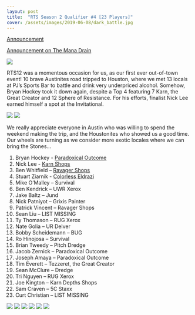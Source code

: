 ```yaml
---
layout: post
title:  "RTS Season 2 Qualifier #4 [23 Players]"
cover: /assets/images/2019-06-08/dark_battle.jpg
---
```


[Announcement](/announce/2019-06-08)

[Announcement on The Mana Drain](http://themanadrain.com/topic/2563/6-8-romancing-the-stones-proxy-vintage-houston-tx)

![](/assets/images/2019-06-08/top4.jpg)

RTS12 was a momentous occasion for us, as our first ever out-of-town event! 10
brave Austinites road tripped to Houston, where we met 13 locals at PJ’s
Sports Bar to battle and drink very underpriced alcohol. Somehow, Bryan Hockey
took it down again, despite a Top 4 featuring 7 Karn, the Great Creator and 12
Sphere of Resistance. For his efforts, finalist Nick Lee earned himself a spot
at the Invitational.

![](/assets/images/2019-06-08/29.jpg)
![](/assets/images/2019-06-08/40.jpg)

We really appreciate everyone in Austin who was willing to spend the weekend
making the trip, and the Houstonites who showed us a good time. Our wheels are
turning as we consider more exotic locales where we can bring the Stones...

1. Bryan Hockey - [Paradoxical Outcome](/assets/images/2019-06-08/1.jpg)
2. Nick Lee - [Karn Shops](/assets/images/2019-06-08/2.jpg)
3. Ben Whitfield – [Ravager Shops](/assets/images/2019-06-08/3.jpg)
4. Stuart Ziarnik - [Colorless Eldrazi](/assets/images/2019-06-08/4.jpg)
5. Mike O’Malley – Survival
6. Ben Kendrick – UWR Xerox
7. Jake Baltz – Jund
8. Nick Patniyot – Grixis Painter
9. Patrick Vincent – Ravager Shops
10. Sean Liu – LIST MISSING
11. Ty Thomason – RUG Xerox
12. Nate Golia – UR Delver
13. Bobby Scheidemann – BUG
14. Ro Hinojosa – Survival
15. Brian Tweedy – Pitch Dredge
16. Jacob Zernick – Paradoxical Outcome
17. Joseph Amaya – Paradoxical Outcome
18. Tim Everett – Tezzeret, the Great Creator
19. Sean McClure – Dredge
20. Tri Nguyen – RUG Xerox
21. Joe Kington – Karn Depths Shops
22. Sam Craven – 5C Staxx
23. Curt Christian – LIST MISSING

![](/assets/images/2019-06-08/12.jpg)
![](/assets/images/2019-06-08/14.jpg)
![](/assets/images/2019-06-08/7.jpg)
![](/assets/images/2019-06-08/8.jpg)
![](/assets/images/2019-06-08/27.jpg)
![](/assets/images/2019-06-08/17.jpg)
